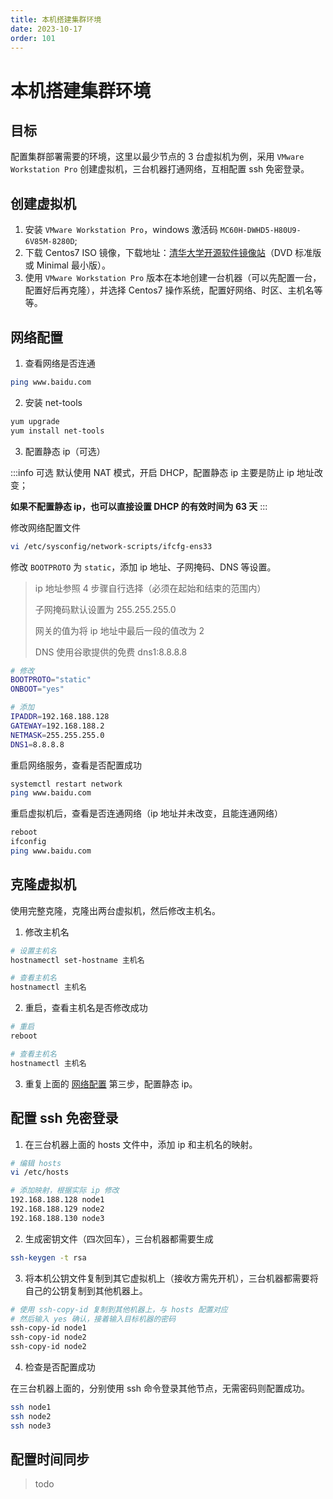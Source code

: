 ```yaml
---
title: 本机搭建集群环境
date: 2023-10-17
order: 101
---
```


# 本机搭建集群环境

## 目标

配置集群部署需要的环境，这里以最少节点的 3 台虚拟机为例，采用 `VMware Workstation Pro` 创建虚拟机，三台机器打通网络，互相配置 ssh 免密登录。

## 创建虚拟机

1. 安装 `VMware Workstation Pro`，windows 激活码 `MC60H-DWHD5-H80U9-6V85M-8280D`;
2. 下载 Centos7 ISO 镜像，下载地址：[清华大学开源软件镜像站](https://mirrors.tuna.tsinghua.edu.cn/centos/7.9.2009/isos/x86_64/)（DVD 标准版或 Minimal 最小版）。
3. 使用 `VMware Workstation Pro` 版本在本地创建一台机器（可以先配置一台，配置好后再克隆），并选择 Centos7 操作系统，配置好网络、时区、主机名等等。

## 网络配置

1. 查看网络是否连通

```bash
ping www.baidu.com
```

2. 安装 net-tools

```bash
yum upgrade 
yum install net-tools
```

3. 配置静态 ip（可选）

:::info 可选
默认使用 NAT 模式，开启 DHCP，配置静态 ip 主要是防止 ip 地址改变；

**如果不配置静态 ip，也可以直接设置 DHCP 的有效时间为 63 天**
:::

修改网络配置文件

```bash
vi /etc/sysconfig/network-scripts/ifcfg-ens33
```

修改 `BOOTPROTO` 为 `static`，添加 ip 地址、子网掩码、DNS 等设置。

> ip 地址参照 4 步骤自行选择（必须在起始和结束的范围内）
> 
> 子网掩码默认设置为 255.255.255.0
> 
> 网关的值为将 ip 地址中最后一段的值改为 2
> 
> DNS 使用谷歌提供的免费 dns1:8.8.8.8

```bash
# 修改
BOOTPROTO="static"
ONBOOT="yes"

# 添加
IPADDR=192.168.188.128
GATEWAY=192.168.188.2
NETMASK=255.255.255.0
DNS1=8.8.8.8
```

重启网络服务，查看是否配置成功

```bash
systemctl restart network
ping www.baidu.com
```

重启虚拟机后，查看是否连通网络（ip 地址并未改变，且能连通网络）

```bash
reboot
ifconfig
ping www.baidu.com
```

## 克隆虚拟机

使用完整克隆，克隆出两台虚拟机，然后修改主机名。

1. 修改主机名

```bash
# 设置主机名
hostnamectl set-hostname 主机名

# 查看主机名
hostnamectl 主机名
```

2. 重启，查看主机名是否修改成功

```bash
# 重启
reboot

# 查看主机名
hostnamectl 主机名
```

3. 重复上面的 [网络配置](#网络配置) 第三步，配置静态 ip。

## 配置 ssh 免密登录

1. 在三台机器上面的 hosts 文件中，添加 ip 和主机名的映射。

```bash
# 编辑 hosts
vi /etc/hosts

# 添加映射，根据实际 ip 修改
192.168.188.128 node1
192.168.188.129 node2
192.168.188.130 node3
```

2. 生成密钥文件（四次回车），三台机器都需要生成

```bash
ssh-keygen -t rsa
```

3. 将本机公钥文件复制到其它虚拟机上（接收方需先开机），三台机器都需要将自己的公钥复制到其他机器上。

```bash
# 使用 ssh-copy-id 复制到其他机器上，与 hosts 配置对应
# 然后输入 yes 确认，接着输入目标机器的密码
ssh-copy-id node1
ssh-copy-id node2
ssh-copy-id node2
```

4. 检查是否配置成功

在三台机器上面的，分别使用 ssh 命令登录其他节点，无需密码则配置成功。

```bash
ssh node1
ssh node2
ssh node3
```

## 配置时间同步

> todo
